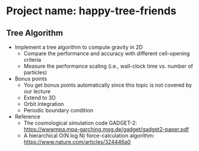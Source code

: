 # Project name: happy-tree-friends
## Tree Algorithm
- Implement a tree algorithm to compute gravity in 2D
  - Compare the performance and accuracy with different cell-opening criteria
  - Measure the performance scaling (i.e., wall-clock time vs. number of particles)
- Bonus points
  - You get bonus points automatically since this topic is not covered by our lecture
  - Extend to 3D
  - Orbit integration
  - Periodic boundary condition
- Reference
  - The cosmological simulation code GADGET-2:
    https://wwwmpa.mpa-garching.mpg.de/gadget/gadget2-paper.pdf
  - A hierarchical O(N log N) force-calculation algorithm:
    https://www.nature.com/articles/324446a0
